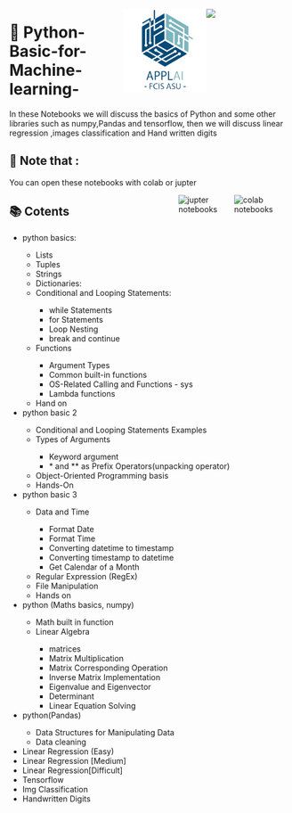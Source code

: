 <p><img align="right" src="https://ums.asu.edu.eg/images/logo.png" width="150" /></p>
<p><img align="right" src="https://github.com/mohamed-cs/vector/blob/main/applai_log-removebg-preview.png" width="150" /></p>
<h1> 🐸 Python-Basic-for-Machine-learning- </h1>
  
<p> In these Notebooks we will discuss the basics of Python and some other libraries such as numpy,Pandas and tensorflow, then we will discuss linear regression ,images classification and Hand written digits </p> 
<p>
<p align="left" width="50px"><h2>👀 Note that : </h2> You can open these notebooks with colab or jupter </p>
<p><a href="https://colab.research.google.com/notebooks/">  <img align="right" src="https://colab.research.google.com/img/colab_favicon.ico" alt="colab notebooks" width="100" height="50" /></a></p>
<p><a href="https://hub.gke2.mybinder.org/user/jupyterlab-jupyterlab-demo-e3lhqkr7/lab/tree/demo"> <img align="right" src="https://upload.wikimedia.org/wikipedia/commons/thumb/3/38/Jupyter_logo.svg/44px-Jupyter_logo.svg.png" alt="jupter notebooks" width="100" height="50" /></a></p>
</p>

<h2>📚 Cotents</h2>
<ul>
  <li>python basics:</li>
      <ul>
            <li>Lists</li>
            <li>Tuples</li>
            <li>Strings</li>
            <li>Dictionaries:</li>
            <li>Conditional and Looping Statements:</li>
                  <ul>
                    <li>while Statements</li>
                    <li>for Statements</li>
                    <li>Loop Nesting</li>
                    <li>break and continue</li>
                  </ul>
            <li>Functions</li>
                   <ul>
                    <li>Argument Types</li>  
                    <li>Common built-in functions</li>
                    <li>OS-Related Calling and Functions - sys</li>
                    <li>Lambda functions</li>  
                    </ul>
            <li>Hand on</li>
      </ul>
  
  <li>python basic 2</li>
      <ul>
        <li>Conditional and Looping Statements Examples</li>
        <li>Types of Arguments</li>
        <ul>
          <li>Keyword argument</li>
          <li>* and ** as Prefix Operators(unpacking operator)</li>
        </ul>
        <li>Object-Oriented Programming basis</li>
        <li>Hands-On</li>        
      </ul>
  <li>python basic 3</li>
  <ul>
    <li>Data and Time</li>
      <ul>
           <li>Format Date</li>
           <li>Format Time</li>
           <li>Converting datetime to timestamp</li>
           <li>Converting timestamp to datetime</li>
           <li>Get Calendar of a Month</li>
       </ul>
    <li>Regular Expression (RegEx)</li>
    <li>File Manipulation</li>
    <li>Hands on</li>
  </ul>
  
  <li>python (Maths basics, numpy)</li>
      <ul>
        <li>Math built in function</li>
        <li>Linear Algebra</li>
            <ul>
                  <li>matrices</li>
                  <li>Matrix Multiplication</li>              
                  <li>Matrix Corresponding Operation</li>
                  <li>Inverse Matrix Implementation</li>
              <li>Eigenvalue and Eigenvector</li>
              <li>Determinant</li>
              <li>Linear Equation Solving</li>
        </ul>
      </ul>
  <li>python(Pandas)</li>
  <ul>
    <li>Data Structures for Manipulating Data</li>
    <li>Data cleaning</li>
  </ul>
  
  <li>Linear Regression (Easy)</li>
  <li>Linear Regression [Medium]</li>
  <li>Linear Regression[Difficult]</li>
  <li>Tensorflow</li>
  <li>Img Classification</li>
  <li>Handwritten Digits</li>
</ul>  
